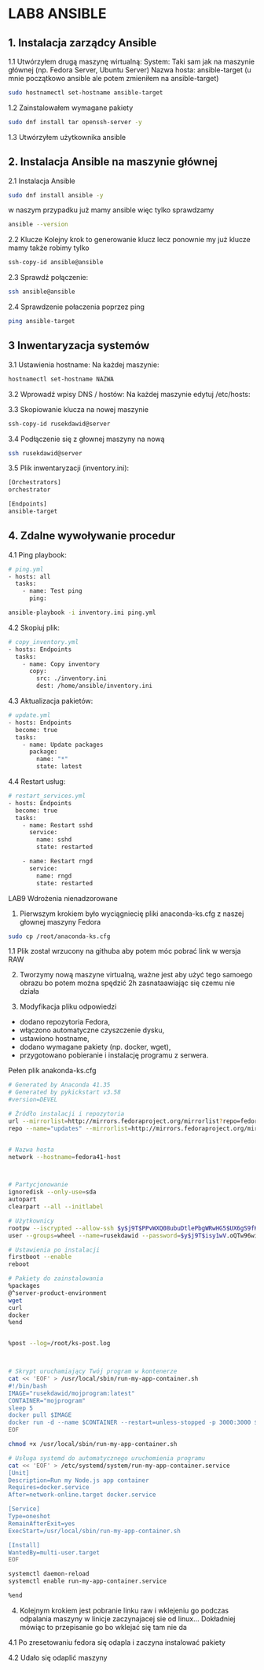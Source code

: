 # LAB8 ANSIBLE

## 1. Instalacja zarządcy Ansible
1.1 Utwórzyłem drugą maszynę wirtualną:
System: Taki sam jak na maszynie głównej (np. Fedora Server, Ubuntu Server)
Nazwa hosta: ansible-target (u mnie początkowo ansible ale potem zmieniłem na ansible-target)
```sh
sudo hostnamectl set-hostname ansible-target
```
1.2 Zainstalowałem wymagane pakiety
```sh
sudo dnf install tar openssh-server -y
```
1.3 Utwórzyłem użytkownika ansible

## 2. Instalacja Ansible na maszynie głównej
2.1 Instalacja Ansible
```sh
sudo dnf install ansible -y
```
w naszym przypadku już mamy ansible więc tylko sprawdzamy
```sh
ansible --version
```
2.2 Klucze
Kolejny krok to generowanie klucz lecz ponownie my już klucze mamy także robimy tylko
```sh
ssh-copy-id ansible@ansible
```
2.3 Sprawdź połączenie:
```sh
ssh ansible@ansible
```
2.4 Sprawdzenie połaczenia poprzez ping
```sh
ping ansible-target
```
## 3 Inwentaryzacja systemów
3.1 Ustawienia hostname:
Na każdej maszynie:
```sh
hostnamectl set-hostname NAZWA
```
3.2 Wprowadź wpisy DNS / hostów:
Na każdej maszynie edytuj /etc/hosts:
   
3.3 Skopiowanie klucza na nowej maszynie
```sh
ssh-copy-id rusekdawid@server
```
3.4 Podłączenie się z głownej maszyny na nową 
```sh
ssh rusekdawid@server
```
3.5 Plik inwentaryzacji (inventory.ini):
```sh
[Orchestrators]
orchestrator

[Endpoints]
ansible-target
```
## 4. Zdalne wywoływanie procedur
4.1 Ping playbook:
```sh
# ping.yml
- hosts: all
  tasks:
    - name: Test ping
      ping:
```
```sh
ansible-playbook -i inventory.ini ping.yml
```
4.2 Skopiuj plik:
```sh
# copy_inventory.yml
- hosts: Endpoints
  tasks:
    - name: Copy inventory
      copy:
        src: ./inventory.ini
        dest: /home/ansible/inventory.ini
```
4.3 Aktualizacja pakietów:
```sh
# update.yml
- hosts: Endpoints
  become: true
  tasks:
    - name: Update packages
      package:
        name: "*"
        state: latest
```
4.4 Restart usług:
```sh
# restart_services.yml
- hosts: Endpoints
  become: true
  tasks:
    - name: Restart sshd
      service:
        name: sshd
        state: restarted

    - name: Restart rngd
      service:
        name: rngd
        state: restarted
```

LAB9
Wdrożenia nienadzorowane

1. Pierwszym krokiem było wyciągniecię pliki anaconda-ks.cfg z naszej głownej maszyny Fedora
```sh
sudo cp /root/anaconda-ks.cfg
```

1.1 Plik został wrzucony na githuba aby potem móc pobrać link w wersja RAW

2. Tworzymy nową maszyne virtualną, ważne jest aby użyć tego samoego obrazu bo potem można spędzić 2h zasnataawiając się czemu nie działa 

3. Modyfikacja pliku odpowiedzi
- dodano repozytoria Fedora,
- włączono automatyczne czyszczenie dysku,
- ustawiono hostname,
- dodano wymagane pakiety (np. docker, wget),
- przygotowano pobieranie i instalację programu z serwera.

Pełen plik anakonda-ks.cfg
```sh
# Generated by Anaconda 41.35
# Generated by pykickstart v3.58
#version=DEVEL

# Źródło instalacji i repozytoria
url --mirrorlist=http://mirrors.fedoraproject.org/mirrorlist?repo=fedora-41&arch=x86_64
repo --name="updates" --mirrorlist=http://mirrors.fedoraproject.org/mirrorlist?repo=updates-released-f41&arch=x86_64


# Nazwa hosta
network --hostname=fedora41-host



# Partycjonowanie
ignoredisk --only-use=sda
autopart
clearpart --all --initlabel

# Użytkownicy
rootpw --iscrypted --allow-ssh $y$j9T$PPvWXQ08ubuDtlePbgWRwHG5$UX6gS9fKxntSXnmME.7GPO5pGZYkT8o9aBV9okODfhD
user --groups=wheel --name=rusekdawid --password=$y$j9T$isy1wV.oQTw96wiKPjIQi2IE$ooeiaPW.QOSsay.YmAMO1.Ws9vy1YoaSsH3TPNjf9m0 --iscrypted --gecos="rusekdawid"

# Ustawienia po instalacji
firstboot --enable
reboot

# Pakiety do zainstalowania
%packages
@^server-product-environment
wget
curl
docker
%end


%post --log=/root/ks-post.log



# Skrypt uruchamiający Twój program w kontenerze
cat << 'EOF' > /usr/local/sbin/run-my-app-container.sh
#!/bin/bash
IMAGE="rusekdawid/mojprogram:latest"
CONTAINER="mojprogram"
sleep 5
docker pull $IMAGE
docker run -d --name $CONTAINER --restart=unless-stopped -p 3000:3000 $IMAGE
EOF

chmod +x /usr/local/sbin/run-my-app-container.sh

# Usługa systemd do automatycznego uruchomienia programu
cat << 'EOF' > /etc/systemd/system/run-my-app-container.service
[Unit]
Description=Run my Node.js app container
Requires=docker.service
After=network-online.target docker.service

[Service]
Type=oneshot
RemainAfterExit=yes
ExecStart=/usr/local/sbin/run-my-app-container.sh

[Install]
WantedBy=multi-user.target
EOF

systemctl daemon-reload
systemctl enable run-my-app-container.service

%end
```
4. Kolejnym krokiem jest pobranie linku raw i wklejeniu go podczas odpalania maszyny w linicje zaczynajacej sie od linux...
Dokładniej mówiąc to przepisanie go bo wklejać się tam nie da

4.1 Po zresetowaniu fedora się odapla i zaczyna instalować pakiety

4.2 Udało się odaplić maszyny
